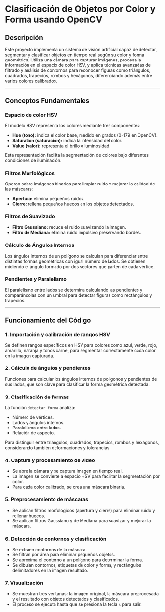# Clasificación de Objetos por Color y Forma usando OpenCV

## Descripción

Este proyecto implementa un sistema de visión artificial capaz de detectar, segmentar y clasificar objetos en tiempo real según su color y forma geométrica. Utiliza una cámara para capturar imágenes, procesa la información en el espacio de color HSV, y aplica técnicas avanzadas de filtrado y análisis de contornos para reconocer figuras como triángulos, cuadrados, trapecios, rombos y hexágonos, diferenciando además entre varios colores calibrados.

---

## Conceptos Fundamentales

### Espacio de color HSV

El modelo HSV representa los colores mediante tres componentes:

- **Hue (tono):** indica el color base, medido en grados (0-179 en OpenCV).
- **Saturation (saturación):** indica la intensidad del color.
- **Value (valor):** representa el brillo o luminosidad.

Esta representación facilita la segmentación de colores bajo diferentes condiciones de iluminación.

### Filtros Morfológicos

Operan sobre imágenes binarias para limpiar ruido y mejorar la calidad de las máscaras:

- **Apertura:** elimina pequeños ruidos.
- **Cierre:** rellena pequeños huecos en los objetos detectados.

### Filtros de Suavizado

- **Filtro Gaussiano:** reduce el ruido suavizando la imagen.
- **Filtro de Mediana:** elimina ruido impulsivo preservando bordes.

### Cálculo de Ángulos Internos

Los ángulos internos de un polígono se calculan para diferenciar entre distintas formas geométricas con igual número de lados. Se obtienen midiendo el ángulo formado por dos vectores que parten de cada vértice.

### Pendientes y Paralelismo

El paralelismo entre lados se determina calculando las pendientes y comparándolas con un umbral para detectar figuras como rectángulos y trapecios.

---

## Funcionamiento del Código

### 1. Importación y calibración de rangos HSV

Se definen rangos específicos en HSV para colores como azul, verde, rojo, amarillo, naranja y tonos carne, para segmentar correctamente cada color en la imagen capturada.

### 2. Cálculo de ángulos y pendientes

Funciones para calcular los ángulos internos de polígonos y pendientes de sus lados, que son clave para clasificar la forma geométrica detectada.

### 3. Clasificación de formas

La función `detectar_forma` analiza:

- Número de vértices.
- Lados y ángulos internos.
- Paralelismo entre lados.
- Relación de aspecto.

Para distinguir entre triángulos, cuadrados, trapecios, rombos y hexágonos, considerando también deformaciones y tolerancias.

### 4. Captura y procesamiento de video

- Se abre la cámara y se captura imagen en tiempo real.
- La imagen se convierte a espacio HSV para facilitar la segmentación por color.
- Para cada color calibrado, se crea una máscara binaria.

### 5. Preprocesamiento de máscaras

- Se aplican filtros morfológicos (apertura y cierre) para eliminar ruido y rellenar huecos.
- Se aplican filtros Gaussiano y de Mediana para suavizar y mejorar la máscara.

### 6. Detección de contornos y clasificación

- Se extraen contornos de la máscara.
- Se filtran por área para eliminar pequeños objetos.
- Se aproxima el contorno a un polígono para determinar la forma.
- Se dibujan contornos, etiquetas de color y forma, y rectángulos delimitadores en la imagen resultado.

### 7. Visualización

- Se muestran tres ventanas: la imagen original, la máscara preprocesada y el resultado con objetos detectados y clasificados.
- El proceso se ejecuta hasta que se presiona la tecla `s` para salir.